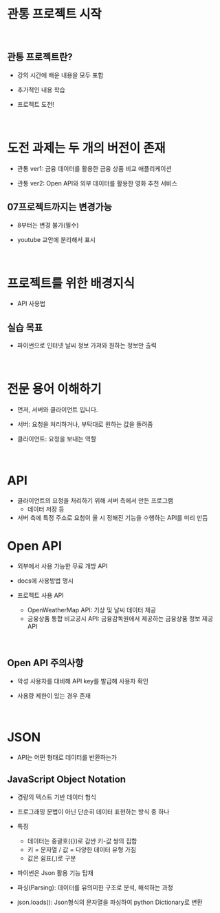 # 관통 프로젝트 시작

<br>

## 관통 프로젝트란?

* 강의 시간에 배운 내용을 모두 포함

* 추가적인 내용 학습

* 프로젝트 도전!

<br>

# 도전 과제는 두 개의 버전이 존재

* 관통 ver1: 금융 데이터를 활용한 금융 상품 비교 애플리케이션

* 관통 ver2: Open API와 외부 데이터를 활용한 영화 추천 서비스

## 07프로젝트까지는 변경가능

* 8부터는 변경 불가(필수)

* youtube 교안에 분리해서 표시

<br>

# 프로젝트를 위한 배경지식

* API 사용법

## 실습 목표

* 파이썬으로 인터넷 날씨 정보 가져와 원하는 정보만 출력

<br>

# 전문 용어 이해하기

* 먼저, 서버와 클라이언트 입니다.

* 서버: 요청을 처리하거나, 부탁대로 원하는 값을 돌려줌

* 클라이언트: 요청을 보내는 역할

<br>

# API

* 클라이언트의 요청을 처리하기 위해 서버 측에서 만든 프로그램
    * 데이터 저장 등
* 서버 측에 특정 주소로 요청이 올 시 정해진 기능을 수행하는 API를 미리 만듬

# Open API

* 외부에서 사용 가능한 무료 개방 API

* docs에 사용방법 명시

* 프로젝트 사용 API
    * OpenWeatherMap API: 기상 및 날씨 데이터 제공
    * 금융상품 통합 비교공시 API: 금융감독원에서 제공하는 금융상품 정보 제공 API
<br>

## Open API 주의사항

* 악성 사용자를 대비해 API key를 발급해 사용자 확인

* 사용량 제한이 있는 경우 존재

<br>

# JSON

* API는 어떤 형태로 데이터를 반환하는가

## JavaScript Object Notation

* 경량의 텍스트 기반 데이터 형식

* 프로그래밍 문법이 아닌 단순히 데이터 표현하는 방식 중 하나

* 특징
    * 데이터는 중괄호({})로 감싼 키-값 쌍의 집합
    * 키 = 문자열 / 값 = 다양한 데이터 유형 가짐
    * 값은 쉼표(,)로 구분

* 파이썬은 Json 활용 기능 탑재

* 파싱(Parsing): 데이터를 유의미한 구조로 분석, 해석하는 과정

* json.loads(): Json형식의 문자열을 파싱하여 python Dictionary로 변환